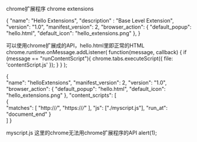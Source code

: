 chrome扩展程序  chrome extensions

<!-- popup的开发模式 -->
{
    "name": "Hello Extensions",
    "description" : "Base Level Extension",
    "version": "1.0",
    "manifest_version": 2,
    "browser_action": {
        "default_popup": "hello.html",
        "default_icon": "hello_extensions.png"
    },
}

可以使用chrome扩展成的API，hello.html里即正常的HTML
chrome.runtime.onMessage.addListener(
    function(message, callback) {
        if (message == "runContentScript"){
            chrome.tabs.executeScript({
                file: 'contentScript.js'
            });
        }
    }
);



<!-- 自动执行的开发模式 -->
{  
    "name": "helloExtensions",
    "manifest_version": 2,
    "version": "1.0",
    "browser_action": {
        "default_popup": "hello.html",
        "default_icon": "hello_extensions.png"
    },
    "content_scripts": [  
        {  
            "matches": [
                "http://*/*",
                "https://*/*"
            ],
            "js": ["./myscript.js"],
            "run_at": "document_end"
        }  
    ]
}

myscript.js
这里的chrome无法用chrome扩展程序的API
alert(1);